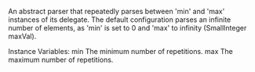 An abstract parser that repeatedly parses between 'min' and 'max' instances of its delegate. The default configuration parses an infinite number of elements, as 'min' is set to 0 and 'max' to infinity (SmallInteger maxVal).

Instance Variables:
	min	<Integer>	The minimum number of repetitions.
	max	<Integer>	The maximum number of repetitions.